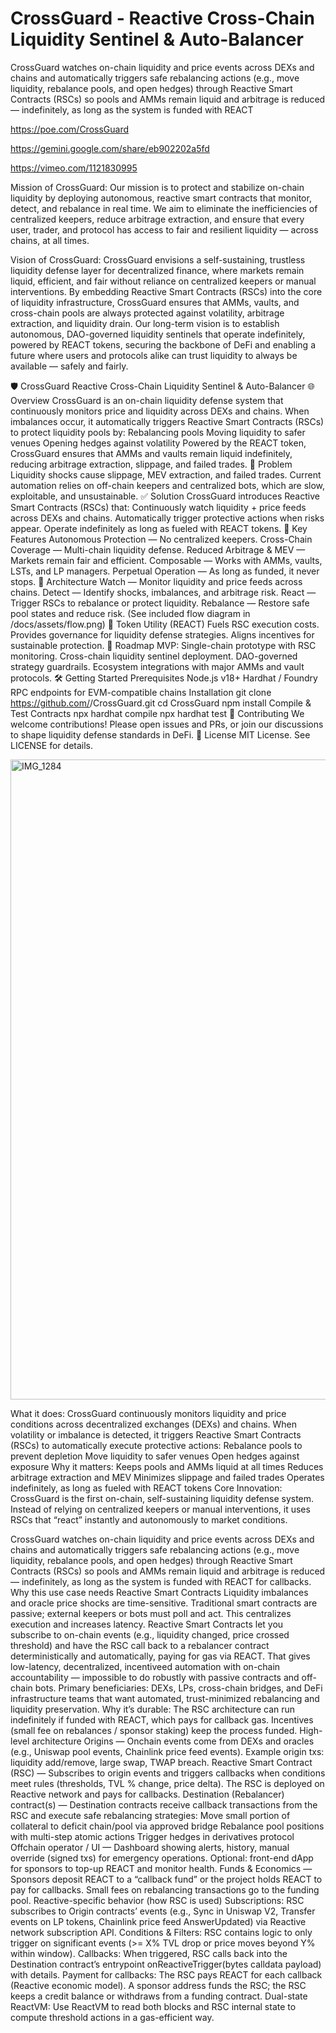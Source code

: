 # CrossGuard - Reactive Cross-Chain Liquidity Sentinel & Auto-Balancer
CrossGuard watches on-chain liquidity and price events across DEXs and chains and automatically triggers safe rebalancing actions (e.g., move liquidity, rebalance pools, and open hedges) through Reactive Smart Contracts (RSCs) so pools and AMMs remain liquid and arbitrage is reduced — indefinitely, as long as the system is funded with REACT

https://poe.com/CrossGuard

https://gemini.google.com/share/eb902202a5fd

https://vimeo.com/1121830995

Mission of CrossGuard:
Our mission is to protect and stabilize on-chain liquidity by deploying autonomous, reactive smart contracts that monitor, detect, and rebalance in real time.
We aim to eliminate the inefficiencies of centralized keepers, reduce arbitrage extraction, and ensure that every user, trader, and protocol has access to fair and resilient liquidity — across chains, at all times.

Vision of CrossGuard:
CrossGuard envisions a self-sustaining, trustless liquidity defense layer for decentralized finance, where markets remain liquid, efficient, and fair without reliance on centralized keepers or manual interventions.
By embedding Reactive Smart Contracts (RSCs) into the core of liquidity infrastructure, CrossGuard ensures that AMMs, vaults, and cross-chain pools are always protected against volatility, arbitrage extraction, and liquidity drain.
Our long-term vision is to establish autonomous, DAO-governed liquidity sentinels that operate indefinitely, powered by REACT tokens, securing the backbone of DeFi and enabling a future where users and protocols alike can trust liquidity to always be available — safely and fairly.

🛡️ CrossGuard
Reactive Cross-Chain Liquidity Sentinel & Auto-Balancer
🌐 Overview
CrossGuard is an on-chain liquidity defense system that continuously monitors price and liquidity across DEXs and chains. When imbalances occur, it automatically triggers Reactive Smart Contracts (RSCs) to protect liquidity pools by:
Rebalancing pools
Moving liquidity to safer venues
Opening hedges against volatility
Powered by the REACT token, CrossGuard ensures that AMMs and vaults remain liquid indefinitely, reducing arbitrage extraction, slippage, and failed trades.
🚨 Problem
Liquidity shocks cause slippage, MEV extraction, and failed trades.
Current automation relies on off-chain keepers and centralized bots, which are slow, exploitable, and unsustainable.
✅ Solution
CrossGuard introduces Reactive Smart Contracts (RSCs) that:
Continuously watch liquidity + price feeds across DEXs and chains.
Automatically trigger protective actions when risks appear.
Operate indefinitely as long as fueled with REACT tokens.
🔑 Key Features
Autonomous Protection — No centralized keepers.
Cross-Chain Coverage — Multi-chain liquidity defense.
Reduced Arbitrage & MEV — Markets remain fair and efficient.
Composable — Works with AMMs, vaults, LSTs, and LP managers.
Perpetual Operation — As long as funded, it never stops.
🧩 Architecture
Watch — Monitor liquidity and price feeds across chains.
Detect — Identify shocks, imbalances, and arbitrage risk.
React — Trigger RSCs to rebalance or protect liquidity.
Rebalance — Restore safe pool states and reduce risk.
(See included flow diagram in /docs/assets/flow.png)
🔗 Token Utility (REACT)
Fuels RSC execution costs.
Provides governance for liquidity defense strategies.
Aligns incentives for sustainable protection.
🚀 Roadmap
 MVP: Single-chain prototype with RSC monitoring.
 Cross-chain liquidity sentinel deployment.
 DAO-governed strategy guardrails.
 Ecosystem integrations with major AMMs and vault protocols.
🛠️ Getting Started
Prerequisites
Node.js v18+
Hardhat / Foundry
RPC endpoints for EVM-compatible chains
Installation
git clone https://github.com/<your-org>/CrossGuard.git
cd CrossGuard
npm install
Compile & Test Contracts
npx hardhat compile
npx hardhat test
🤝 Contributing
We welcome contributions! Please open issues and PRs, or join our discussions to shape liquidity defense standards in DeFi.
📜 License
MIT License. See LICENSE for details.

<img width="1536" height="1024" alt="IMG_1284" src="https://github.com/user-attachments/assets/0cff5141-f4bc-4617-8f9a-09945b1afe29" />


What it does:
CrossGuard continuously monitors liquidity and price conditions across decentralized exchanges (DEXs) and chains. When volatility or imbalance is detected, it triggers Reactive Smart Contracts (RSCs) to automatically execute protective actions:
Rebalance pools to prevent depletion
Move liquidity to safer venues
Open hedges against exposure
Why it matters:
Keeps pools and AMMs liquid at all times
Reduces arbitrage extraction and MEV
Minimizes slippage and failed trades
Operates indefinitely, as long as fueled with REACT tokens
Core Innovation:
CrossGuard is the first on-chain, self-sustaining liquidity defense system. Instead of relying on centralized keepers or manual interventions, it uses RSCs that “react” instantly and autonomously to market conditions.

CrossGuard watches on-chain liquidity and price events across DEXs and chains and automatically triggers safe rebalancing actions (e.g., move liquidity, rebalance pools, and open hedges) through Reactive Smart Contracts (RSCs) so pools and AMMs remain liquid and arbitrage is reduced — indefinitely, as long as the system is funded with REACT for callbacks.
Why this use case needs Reactive Smart Contracts
Liquidity imbalances and oracle price shocks are time-sensitive. Traditional smart contracts are passive; external keepers or bots must poll and act. This centralizes execution and increases latency.
Reactive Smart Contracts let you subscribe to on-chain events (e.g., liquidity changed, price crossed threshold) and have the RSC call back to a rebalancer contract deterministically and automatically, paying for gas via REACT. That gives low-latency, decentralized, incentiveed automation with on-chain accountability — impossible to do robustly with passive contracts and off-chain bots.
Primary beneficiaries: DEXs, LPs, cross-chain bridges, and DeFi infrastructure teams that want automated, trust-minimized rebalancing and liquidity preservation.
Why it’s durable: The RSC architecture can run indefinitely if funded with REACT, which pays for callback gas. Incentives (small fee on rebalances / sponsor staking) keep the process funded.
High-level architecture
Origins — Onchain events come from DEXs and oracles (e.g., Uniswap pool events, Chainlink price feed events). Example origin txs: liquidity add/remove, large swap, TWAP breach.
Reactive Smart Contract (RSC) — Subscribes to origin events and triggers callbacks when conditions meet rules (thresholds, TVL % change, price delta). The RSC is deployed on Reactive network and pays for callbacks.
Destination (Rebalancer) contract(s) — Destination contracts receive callback transactions from the RSC and execute safe rebalancing strategies:
Move small portion of collateral to deficit chain/pool via approved bridge
Rebalance pool positions with multi-step atomic actions
Trigger hedges in derivatives protocol
Offchain operator / UI — Dashboard showing alerts, history, manual override (signed txs) for emergency operations. Optional: front-end dApp for sponsors to top-up REACT and monitor health.
Funds & Economics — Sponsors deposit REACT to a “callback fund” or the project holds REACT to pay for callbacks. Small fees on rebalancing transactions go to the funding pool.
Reactive-specific behavior (how RSC is used)
Subscriptions: RSC subscribes to Origin contracts’ events (e.g., Sync in Uniswap V2, Transfer events on LP tokens, Chainlink price feed AnswerUpdated) via Reactive network subscription API.
Conditions & Filters: RSC contains logic to only trigger on significant events (>= X% TVL drop or price moves beyond Y% within window).
Callbacks: When triggered, RSC calls back into the Destination contract’s entrypoint onReactiveTrigger(bytes calldata payload) with details.
Payment for callbacks: The RSC pays REACT for each callback (Reactive economic model). A sponsor address funds the RSC; the RSC keeps a credit balance or withdraws from a funding contract.
Dual-state ReactVM: Use ReactVM to read both blocks and RSC internal state to compute threshold actions in a gas-efficient way.
